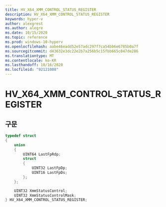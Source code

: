 ```yaml
---
title: HV_X64_XMM_CONTROL_STATUS_REGISTER
description: HV_X64_XMM_CONTROL_STATUS_REGISTER
keywords: hyper-v
author: alexgrest
ms.author: alegre
ms.date: 10/15/2020
ms.topic: reference
ms.prod: windows-10-hyperv
ms.openlocfilehash: aabe46eadd52e57adc297f7ca54bb6e6785b0a7f
ms.sourcegitcommit: d43632e3dc22e2b7a256b5c15fbb665c047de286
ms.translationtype: MT
ms.contentlocale: ko-KR
ms.lasthandoff: 10/16/2020
ms.locfileid: "92121008"
---
```

# <a name="hv_x64_xmm_control_status_register"></a>HV_X64_XMM_CONTROL_STATUS_REGISTER

## <a name="syntax"></a>구문

```c
typedef struct
{
    union
    {
        UINT64 LastFpRdp;
        struct
        {
            UINT32 LastFpDp;
            UINT16 LastFpDs;
        };
    };

    UINT32 XmmStatusControl;
    UINT32 XmmStatusControlMask;
} HV_X64_XMM_CONTROL_STATUS_REGISTER;
 ```
